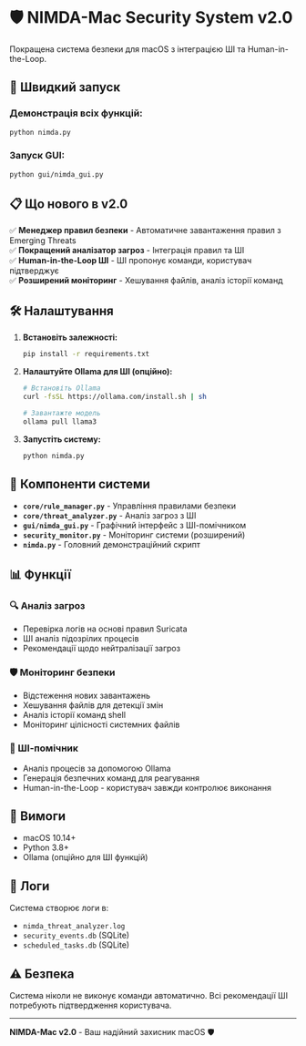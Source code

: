 # 🛡️ NIMDA-Mac Security System v2.0

Покращена система безпеки для macOS з інтеграцією ШІ та Human-in-the-Loop.

## 🚀 Швидкий запуск

### Демонстрація всіх функцій:
```bash
python nimda.py
```

### Запуск GUI:
```bash
python gui/nimda_gui.py
```

## 📋 Що нового в v2.0

✅ **Менеджер правил безпеки** - Автоматичне завантаження правил з Emerging Threats  
✅ **Покращений аналізатор загроз** - Інтеграція правил та ШІ  
✅ **Human-in-the-Loop ШІ** - ШІ пропонує команди, користувач підтверджує  
✅ **Розширений моніторинг** - Хешування файлів, аналіз історії команд  

## 🛠️ Налаштування

1. **Встановіть залежності:**
   ```bash
   pip install -r requirements.txt
   ```

2. **Налаштуйте Ollama для ШІ (опційно):**
   ```bash
   # Встановіть Ollama
   curl -fsSL https://ollama.com/install.sh | sh
   
   # Завантажте модель
   ollama pull llama3
   ```

3. **Запустіть систему:**
   ```bash
   python nimda.py
   ```

## 🎯 Компоненти системи

- **`core/rule_manager.py`** - Управління правилами безпеки
- **`core/threat_analyzer.py`** - Аналіз загроз з ШІ
- **`gui/nimda_gui.py`** - Графічний інтерфейс з ШІ-помічником
- **`security_monitor.py`** - Моніторинг системи (розширений)
- **`nimda.py`** - Головний демонстраційний скрипт

## 📊 Функції

### 🔍 Аналіз загроз
- Перевірка логів на основі правил Suricata
- ШІ аналіз підозрілих процесів
- Рекомендації щодо нейтралізації загроз

### 🛡️ Моніторинг безпеки
- Відстеження нових завантажень
- Хешування файлів для детекції змін
- Аналіз історії команд shell
- Моніторинг цілісності системних файлів

### 🤖 ШІ-помічник
- Аналіз процесів за допомогою Ollama
- Генерація безпечних команд для реагування
- Human-in-the-Loop - користувач завжди контролює виконання

## 🔧 Вимоги

- macOS 10.14+
- Python 3.8+
- Ollama (опційно для ШІ функцій)

## 📝 Логи

Система створює логи в:
- `nimda_threat_analyzer.log`
- `security_events.db` (SQLite)
- `scheduled_tasks.db` (SQLite)

## ⚠️ Безпека

Система ніколи не виконує команди автоматично. Всі рекомендації ШІ потребують підтвердження користувача.

---
**NIMDA-Mac v2.0** - Ваш надійний захисник macOS 🛡️
